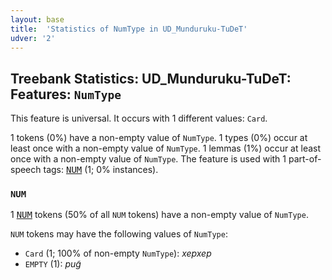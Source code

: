 ```yaml
---
layout: base
title:  'Statistics of NumType in UD_Munduruku-TuDeT'
udver: '2'
---
```


## Treebank Statistics: UD_Munduruku-TuDeT: Features: `NumType`

This feature is universal.
It occurs with 1 different values: `Card`.

1 tokens (0%) have a non-empty value of `NumType`.
1 types (0%) occur at least once with a non-empty value of `NumType`.
1 lemmas (1%) occur at least once with a non-empty value of `NumType`.
The feature is used with 1 part-of-speech tags: <tt><a href="myu_tudet-pos-NUM.html">NUM</a></tt> (1; 0% instances).

### `NUM`

1 <tt><a href="myu_tudet-pos-NUM.html">NUM</a></tt> tokens (50% of all `NUM` tokens) have a non-empty value of `NumType`.

`NUM` tokens may have the following values of `NumType`:

* `Card` (1; 100% of non-empty `NumType`): <em>xepxep</em>
* `EMPTY` (1): <em>pug̃</em>

